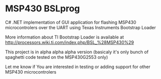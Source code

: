 # MSP430 BSLprog
C# .NET implementation of GUI application for flashing MSP430 microcontrolers over the UART using Texas Instruments Bootstrap Loader

More information about TI Bootstrap Loader is available at
http://processors.wiki.ti.com/index.php/BSL_%28MSP430%29

This project is in alpha alpha alpha version (basicaly it's only bunch of spaghetti code tested on the MSP430G2553 only)

Let me know if You are interested in testing or adding support for other MSP430 microcontrolers
